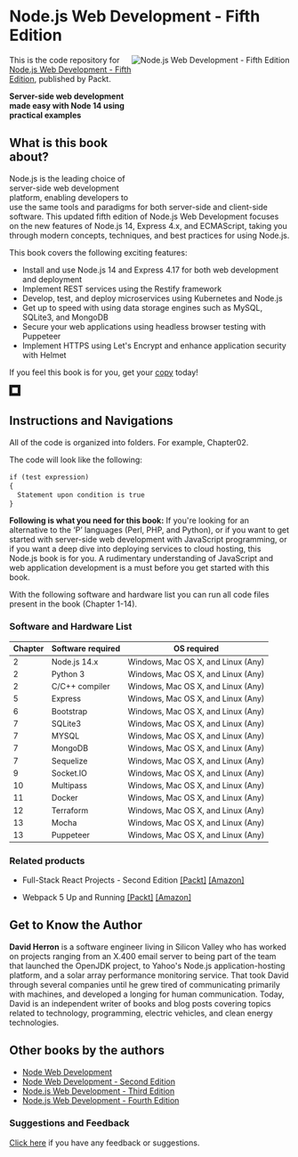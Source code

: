 # Node.js Web Development - Fifth Edition

<a href="https://www.packtpub.com/web-development/node-js-web-development-fifth-edition?utm_source=github&utm_medium=repository&utm_campaign=9781838987572"><img src="https://www.packtpub.com/media/catalog/product/cache/4cdce5a811acc0d2926d7f857dceb83b/9/7/9781838987572-original_38.jpeg" alt="Node.js Web Development - Fifth Edition" height="256px" align="right"></a>

This is the code repository for [Node.js Web Development - Fifth Edition](https://www.packtpub.com/web-development/node-js-web-development-fifth-edition?utm_source=github&utm_medium=repository&utm_campaign=9781838987572), published by Packt.

**Server-side web development made easy with Node 14 using practical examples**

## What is this book about?
Node.js is the leading choice of server-side web development platform, enabling developers to use the same tools and paradigms for both server-side and client-side software. This updated fifth edition of Node.js Web Development focuses on the new features of Node.js 14, Express 4.x, and ECMAScript, taking you through modern concepts, techniques, and best practices for using Node.js.

This book covers the following exciting features: 
* Install and use Node.js 14 and Express 4.17 for both web development and deployment
* Implement REST services using the Restify framework
* Develop, test, and deploy microservices using Kubernetes and Node.js
* Get up to speed with using data storage engines such as MySQL, SQLite3, and MongoDB
* Secure your web applications using headless browser testing with Puppeteer
* Implement HTTPS using Let's Encrypt and enhance application security with Helmet

If you feel this book is for you, get your [copy](https://www.amazon.com/dp/1838987576) today!

<a href="https://www.packtpub.com/?utm_source=github&utm_medium=banner&utm_campaign=GitHubBanner"><img src="https://raw.githubusercontent.com/PacktPublishing/GitHub/master/GitHub.png" alt="https://www.packtpub.com/" border="5" /></a>

## Instructions and Navigations
All of the code is organized into folders. For example, Chapter02.

The code will look like the following:
```
if (test expression)
{
  Statement upon condition is true
}
```

**Following is what you need for this book:**
If you're looking for an alternative to the ‘P’ languages (Perl, PHP, and Python), or if you want to get started with server-side web development with JavaScript programming, or if you want a deep dive into deploying services to cloud hosting, this Node.js book is for you. A rudimentary understanding of JavaScript and web application development is a must before you get started with this book.

With the following software and hardware list you can run all code files present in the book (Chapter 1-14).

### Software and Hardware List

| Chapter  | Software required                   | OS required                        |
| -------- | ------------------------------------| -----------------------------------|
| 2        | Node.js 14.x                        | Windows, Mac OS X, and Linux (Any) |
| 2        | Python 3                            | Windows, Mac OS X, and Linux (Any) |
| 2        | C/C++ compiler                      | Windows, Mac OS X, and Linux (Any) |
| 5        | Express                             | Windows, Mac OS X, and Linux (Any) |
| 6        | Bootstrap                           | Windows, Mac OS X, and Linux (Any) |
| 7        | SQLite3                             | Windows, Mac OS X, and Linux (Any) |
| 7        | MYSQL                               | Windows, Mac OS X, and Linux (Any) |
| 7        | MongoDB                             | Windows, Mac OS X, and Linux (Any) |
| 7        | Sequelize                           | Windows, Mac OS X, and Linux (Any) |
| 9        | Socket.IO                           | Windows, Mac OS X, and Linux (Any) |
|10        | Multipass                           | Windows, Mac OS X, and Linux (Any) |
| 11       | Docker                              | Windows, Mac OS X, and Linux (Any) |
| 12       | Terraform                           | Windows, Mac OS X, and Linux (Any) |
| 13       | Mocha                               | Windows, Mac OS X, and Linux (Any) |
| 13       | Puppeteer                           | Windows, Mac OS X, and Linux (Any) |


### Related products <Other books you may enjoy>
* Full-Stack React Projects - Second Edition [[Packt]](https://www.packtpub.com/web-development/full-stack-react-projects-second-edition?utm_source=github&utm_medium=repository&utm_campaign=9781839215414) [[Amazon]](https://www.amazon.com/dp/1839215410)

* Webpack 5 Up and Running [[Packt]](https://www.packtpub.com/web-development/learn-webpack?utm_source=github&utm_medium=repository&utm_campaign=9781789954401) [[Amazon]](https://www.amazon.com/dp/1789954401)

## Get to Know the Author
**David Herron**
is a software engineer living in Silicon Valley who has worked on projects ranging from an X.400 email server to being part of the team that launched the OpenJDK project, to Yahoo's Node.js application-hosting platform, and a solar array performance monitoring service. That took David through several companies until he grew tired of communicating primarily with machines, and developed a longing for human communication. Today, David is an independent writer of books and blog posts covering topics related to technology, programming, electric vehicles, and clean energy technologies.


## Other books by the authors
* [Node Web Development](https://www.packtpub.com/web-development/node-web-development?utm_source=github&utm_medium=repository&utm_campaign=9781849515146)
* [Node Web Development - Second Edition](https://www.packtpub.com/web-development/node-web-development-second-edition?utm_source=github&utm_medium=repository&utm_campaign=9781782163305)
* [Node.js Web Development - Third Edition](https://www.packtpub.com/web-development/nodejs-web-development-third-edition?utm_source=github&utm_medium=repository&utm_campaign=9781785881503)
* [Node.js Web Development - Fourth Edition](https://www.packtpub.com/web-development/nodejs-web-development-fourth-edition?utm_source=github&utm_medium=repository&utm_campaign=9781788626859)

### Suggestions and Feedback
[Click here](https://docs.google.com/forms/d/e/1FAIpQLSdy7dATC6QmEL81FIUuymZ0Wy9vH1jHkvpY57OiMeKGqib_Ow/viewform) if you have any feedback or suggestions.
